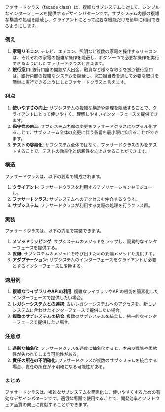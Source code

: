 ファサードクラス（facade class）は、複雑なサブシステムに対して、シンプルなインターフェースを提供するデザインパターンです。サブシステム内部の複雑な構造や処理を隠蔽し、クライアントにとって必要な機能だけを簡単に利用できるようにします。

### 例え
1. **家電リモコン**: テレビ、エアコン、照明など複数の家電を操作するリモコンは、それぞれの家電の複雑な操作を隠蔽し、ボタン一つで必要な操作を実行できるようにしたファサードクラスと言えます。
1. **銀行窓口**: 銀行口座の開設や入出金、融資など様々な取引を扱う銀行窓口は、銀行内部の複雑なシステムを隠蔽し、窓口担当者を通して必要な取引を簡単に実行できるようにしたファサードクラスと言えます。

### 利点
1. **使いやすさの向上**: サブシステムの複雑な構造や処理を隠蔽することで、クライアントにとって使いやすく、理解しやすいインターフェースを提供できます。
1. **保守性の向上**: サブシステム内部の変更をファサードクラスにカプセル化することで、サブシステム全体の変更に伴う影響を最小限に抑えることができます。
1. **テストの容易化**: サブシステム全体ではなく、ファサードクラスのみをテストすることで、テストの効率化と信頼性を向上させることができます。

### 構造
ファサードクラスは、以下の要素で構成されます。

1. **クライアント**: ファサードクラスを利用するアプリケーションやモジュール。
1. **ファサードクラス**: サブシステムへのアクセスを仲介するクラス。
1. **サブシステム**: ファサードクラスが利用する実際の処理を行うクラス群。

### 実装
ファサードクラスは、以下の方法で実装できます。

1. **メソッドラッピング**: サブシステムのメソッドをラップし、簡易的なインターフェースを提供する。
1. **委譲**: サブシステムのメソッドを呼び出すための委譲メソッドを提供する。
1. **アダプテーション**: サブシステムのインターフェースをクライアントが必要とするインターフェースに変換する。

### 適用例
1. **複雑なライブラリやAPIの利用**: 複雑なライブラリやAPIの機能を簡素化したインターフェースで提供したい場合。
1. **レガシーシステムとの連携**: 古いレガシーシステムへのアクセスを、新しいシステムに合わせたインターフェースで提供したい場合。
1. **複数のサブシステムの統合**: 複数のサブシステムを統合し、統一的なインターフェースで提供したい場合。

### 注意点
1. **過剰な抽象化**: ファサードクラスを過度に抽象化すると、本来の機能や柔軟性が失われてしまう可能性がある。
1. **責任の所在の不明確化**: ファサードクラスが複数のサブシステムを統合する場合、責任の所在が不明確になる可能性がある。

### まとめ
ファサードクラスは、複雑なサブシステムを簡素化し、使いやすくするための有効なデザインパターンです。適切な場面で使用することで、開発効率とソフトウェア品質の向上に貢献することができます。